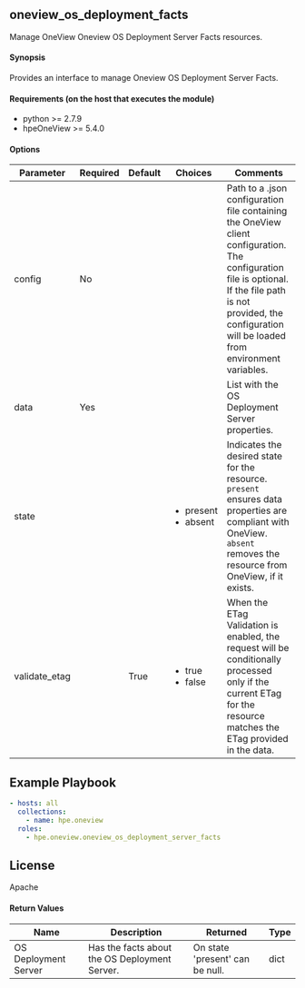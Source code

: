 ## oneview_os_deployment_facts
Manage OneView Oneview OS Deployment Server Facts resources.

#### Synopsis
 Provides an interface to manage Oneview OS Deployment Server Facts.

#### Requirements (on the host that executes the module)
  * python >= 2.7.9
  * hpeOneView >= 5.4.0

#### Options

| Parameter     | Required    | Default  | Choices    | Comments |
| ------------- |-------------| ---------|----------- |--------- |
| config  |   No  |  | |  Path to a .json configuration file containing the OneView client configuration. The configuration file is optional. If the file path is not provided, the configuration will be loaded from environment variables.  |
| data  |   Yes  |  | |  List with the OS Deployment Server properties.  |
| state  |   |  | <ul> <li>present</li>  <li>absent</li>  </ul> |  Indicates the desired state for the resource. `present` ensures data properties are compliant with OneView. `absent` removes the resource from OneView, if it exists.
| validate_etag  |   |  True  | <ul> <li>true</li>  <li>false</li> </ul> |  When the ETag Validation is enabled, the request will be conditionally processed only if the current ETag for the resource matches the ETag provided in the data.  |


## Example Playbook

```yaml
- hosts: all
  collections:
    - name: hpe.oneview
  roles:
    - hpe.oneview.oneview_os_deployment_server_facts
```

## License

Apache

#### Return Values

| Name          | Description  | Returned | Type       |
| ------------- |-------------| ---------|----------- |
|  OS Deployment Server  | Has the facts about the  OS Deployment Server. |  On state 'present' can be null. |  dict |
